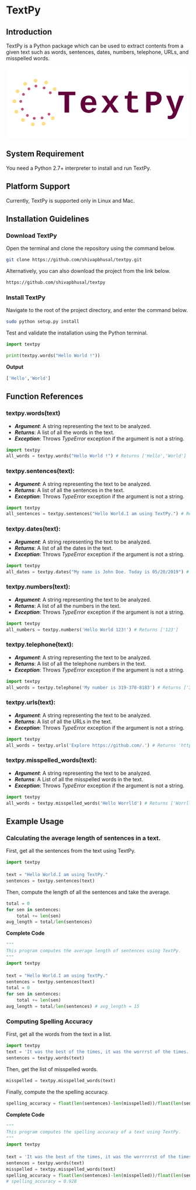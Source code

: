 # TextPy
## Introduction
TextPy is a Python package which can be used to extract contents from a given text such as words, sentences, dates, numbers, telephone, 
URLs, and misspelled words.
 
![alt text](docs/images/logo_transparent.png "Logo Title Text 1")

## System Requirement
You need a Python 2.7+ interpreter to install and run TextPy.

## Platform Support
Currently, TextPy is supported only in Linux and Mac.

## Installation Guidelines
### Download TextPy
Open the terminal and clone the repository using the command below.
```Bash
git clone https://github.com/shivapbhusal/textpy.git
```

Alternatively, you can also download the project from the link below.
```Bash
https://github.com/shivapbhusal/textpy
```

### Install TextPy
Navigate to the root of the project directory, and enter the command below.
```Bash
sudo python setup.py install
```

Test and validate the installation using the Python terminal.

```python
import textpy
```

```python
print(textpy.words("Hello World !"))
```

**Output**
```Bash
['Hello','World']
```

## Function References
### textpy.words(text)
* ***Argument***: A string representing the text to be analyzed.
* ***Returns***: A list of all the words in the text.
* ***Exception***: Throws *TypeError* exception if the argument is not a string.

```python
import textpy
all_words = textpy.words("Hello World !") # Returns ['Hello','World']
```

### textpy.sentences(text):
* ***Argument***: A string representing the text to be analyzed.
* ***Returns***: A list of all the sentences in the text.
* ***Exception***: Throws *TypeError* exception if the argument is not a string.

```python
import textpy
all_sentences = textpy.sentences("Hello World.I am using TextPy.") # Returns ['Hello World.','I am using TextPy.']
```

### textpy.dates(text):
* ***Argument***: A string representing the text to be analyzed.
* ***Returns***: A list of all the dates in the text.
* ***Exception***: Throws *TypeError* exception if the argument is not a string.

```python
import textpy
all_dates = textpy.dates("My name is John Doe. Today is 05/20/2019") # Returns ['05/20/2019']
```

### textpy.numbers(text):
* ***Argument***: A string representing the text to be analyzed.
* ***Returns***: A list of all the numbers in the text.
* ***Exception***: Throws *TypeError* exception if the argument is not a string.

```python
import textpy
all_numbers = textpy.numbers('Hello World 123!') # Returns ['123']
```

### textpy.telephone(text):
* ***Argument***: A string representing the text to be analyzed.
* ***Returns***: A list of all the telephone numbers in the text.
* ***Exception***: Throws *TypeError* exception if the argument is not a string.

```python
import textpy
all_words = textpy.telephone('My number is 319-378-8183') # Returns ['319-378-8183']
```

### textpy.urls(text):
* ***Argument***: A string representing the text to be analyzed.
* ***Returns***: A list of all the URLs in the text.
* ***Exception***: Throws *TypeError* exception if the argument is not a string.

```python
import textpy
all_words = textpy.urls('Explore https://github.com/.') # Returns 'https://github.com/'
```

### textpy.misspelled_words(text):
* ***Argument***: A string representing the text to be analyzed.
* ***Returns***: A List of all the misspelled words in the text.
* ***Exception***: Throws *TypeError* exception if the argument is not a string.

```python
import textpy
all_words = textpy.misspelled_words('Hello Worrlld') # Returns ['Worrlld']
```

## Example Usage
### Calculating the average length of sentences in a text.
First, get all the sentences from the text using TextPy. 
```python
import textpy

text = "Hello World.I am using TextPy." 
sentences = textpy.sentences(text)
```

Then, compute the length of all the sentences and take the average.
```python
total = 0
for sen in sentences:
	total += len(sen)
avg_length = total/len(sentences)
```

**Complete Code**
```python
"""
This program computes the average length of sentences using TextPy.
"""
import textpy

text = "Hello World.I am using TextPy."
sentences = textpy.sentences(text)
total = 0
for sen in sentences:
	total += len(sen)
avg_length = total/len(sentences) # avg_length = 15

```

### Computing Spelling Accuracy
First, get all the words from the text in a list.
```python
import textpy
text = 'It was the best of the times, it was the worrrst of the times.'
sentences = textpy.words(text)
```

Then, get the list of misspelled words.
```python
misspelled = textpy.misspelled_words(text)
```

Finally, compute the the spelling accuracy.
```python
spelling_accuracy = float(len(sentences)-len(misspelled))/float(len(sentences))
```

**Complete Code**
```python
"""
This program computes the spelling accuracy of a text using TextPy.
"""
import textpy

text = 'It was the best of the times, it was the worrrrrst of the times.'
sentences = textpy.words(text) 
misspelled = textpy.misspelled_words(text)
spelling_accuracy = float(len(sentences)-len(misspelled))/float(len(sentences))
# spelling_accuracy = 0.928

```











